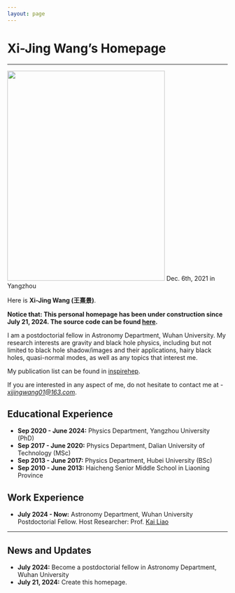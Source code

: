 ```yaml
---
layout: page
---
```


# Xi-Jing Wang’s Homepage

<hr>

<img src="https://wxj-gravity.github.io/caihanlin.png" class="floatpic" width="360" height="480">
Dec. 6th, 2021 in Yangzhou

Here is **Xi-Jing Wang (王熹景)**.

**Notice that: This personal homepage has been under construction since July 21, 2024. The source code can be found [here](https://github.com/GuangLun2000/GuangLun2000.github.io).**

I am a postdoctorial fellow in Astronomy Department, Wuhan University. My research interests are gravity and black hole physics, including but not limited to black hole shadow/images and their applications, hairy black holes, quasi-normal modes, as well as any topics that interest me. 

My publication list can be found in [inspirehep](https://inspirehep.net/authors/1899373?ui-citation-summary=true).

If you are interested in any aspect of me, do not hesitate to contact me at - *xijingwang01@163.com*.

## Educational Experience 

- **Sep 2020 - June 2024:** Physics Department, Yangzhou University (PhD)
- **Sep 2017 - June 2020:** Physics Department, Dalian University of Technology (MSc)
- **Sep 2013 - June 2017:** Physics Department, Hubei University (BSc)
- **Sep 2010 - June 2013:** Haicheng Senior Middle School in Liaoning Province 

## Work Experience

- **July 2024 - Now:** Astronomy Department, Wuhan University
  Postdoctorial Fellow. Host Researcher: Prof. [Kai Liao](https://physics.whu.edu.cn/info/1272/6656.htm)
  
---


## News and Updates

- **July 2024:** Become a postdoctorial fellow in Astronomy Department, Wuhan University
- **July 21, 2024:** Create this homepage.


